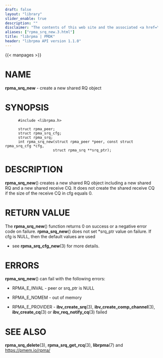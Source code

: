 ```yaml
---
draft: false
layout: "library"
slider_enable: true
description: ""
disclaimer: "The contents of this web site and the associated <a href=\"https://github.com/pmem\">GitHub repositories</a> are BSD-licensed open source."
aliases: ["rpma_srq_new.3.html"]
title: "librpma | PMDK"
header: "librpma API version 1.1.0"
---
```

{{< manpages >}}

[comment]: <> (SPDX-License-Identifier: BSD-3-Clause)
[comment]: <> (Copyright 2020-2022, Intel Corporation)

# NAME

**rpma_srq_new** - create a new shared RQ object

# SYNOPSIS

          #include <librpma.h>

          struct rpma_peer;
          struct rpma_srq_cfg;
          struct rpma_srq;
          int rpma_srq_new(struct rpma_peer *peer, const struct rpma_srq_cfg *cfg,
                          struct rpma_srq **srq_ptr);

# DESCRIPTION

**rpma_srq_new**() creates a new shared RQ object including a new shared
RQ and a new shared receive CQ. It does not create the shared receive CQ
if the size of the receive CQ in cfg equals 0.

# RETURN VALUE

The **rpma_srq_new**() function returns 0 on success or a negative error
code on failure. **rpma_srq_new**() does not set \*srq_ptr value on
failure. If cfg is NULL, then the default values are used

-   see **rpma_srq_cfg_new**(3) for more details.

# ERRORS

**rpma_srq_new**() can fail with the following errors:

-   RPMA_E\_INVAL - peer or srq_ptr is NULL

-   RPMA_E\_NOMEM - out of memory

-   RPMA_E\_PROVIDER - **ibv_create_srq**(3),
    **ibv_create_comp_channel**(3), **ibv_create_cq**(3) or
    **ibv_req_notify_cq**(3) failed

# SEE ALSO

**rpma_srq_delete**(3), **rpma_srq_get_rcq**(3), **librpma**(7) and
https://pmem.io/rpma/
